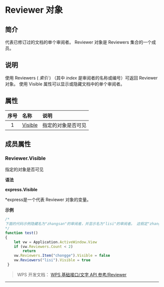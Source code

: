# Reviewer 对象

## 简介

代表已修订过的文档的单个审阅者。 Reviewer 对象是 Reviewers 集合的一个成员。

## 说明

使用 Reviewers ( *索引* ) （其中 *index* 是审阅者的名称或编号）可返回 Reviewer 对象。 使用 Visible 属性可以显示或隐藏文档中的单个审阅者。

## 属性

| 序号 | 名称                         | 说明               |
|:----:|:-----------------------------|:-------------------|
|  1   | [Visible](#Reviewer.Visible) | 指定的对象是否可见 |

## 成员属性

### Reviewer.Visible

指定的对象是否可见

**语法**

**express.Visible**

\*express是一个代表 Reviewer 对象的变量。

**示例**

``` JavaScript
/*
下面的代码示例隐藏名为"zhangsan"的审阅者，并显示名为"lisi"的审阅者。 这假定"zhangsan"和"lisi"是 Reviewers 集合 的成员。 如果没有这两个审阅者，您将收到错误。
*/
function test()
{
    let vw = Application.ActiveWindow.View 
    if (vw.Reviewers.Count < 2)
        return 
    vw.Reviewers.Item("chongge").Visible = false 
    vw.Reviewers("lisi").Visible = true
 }
```

> WPS 开发文档： [WPS 基础接口/文字 API 参考/Reviewer](https://qn.cache.wpscdn.cn/encs/doc/office_v19/index.htm)

------------------------------------------------------------------------
